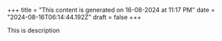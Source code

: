 +++
title = "This content is generated on 16-08-2024 at 11:17 PM"
date = "2024-08-16T06:14:44.192Z"
draft = false
+++

  This is description
        